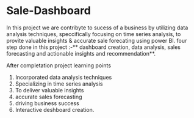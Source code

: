 # Sale-Dashboard
In this project we are contribyte to sucess of a business by utilizing data analysis techniques, speccifically focusing on 
time series analysis, to provite valuable insights & accurate sale forecating using power BI.
four step done in this project :-** dashboard creation, data analysis, sales forecasting and actionable insights and recommendation**.

After completation project learning points
1) Incorporated data analysis techniques
2) Specializing in time series analysis
3) To deliver valuable insights
4) accurate sales forecasting
5) driving business success
6) Interactive deshboard creation.

